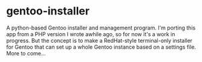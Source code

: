 gentoo-installer
================

A python-based Gentoo installer and management program. I'm porting this app from a PHP version I wrote awhile ago, so for now it's a work in progress. But the concept is to make a RedHat-style terminal-only installer for Gentoo that can set up a whole Gentoo instance based on a settings file. More to come...
